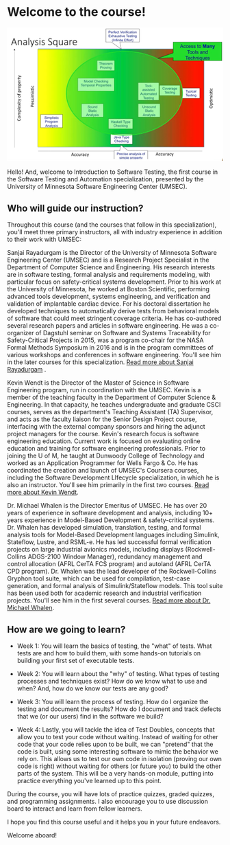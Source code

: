 # Welcome to the course!

![analysis square](week-1/software-testing-analysis-square.png)

Hello!  And, welcome to Introduction to Software Testing, the first course in the Software Testing and Automation specialization, presented by the University of Minnesota Software Engineering Center (UMSEC).

## Who will guide our instruction? 

Throughout this course (and the courses that follow in this specialization), you'll meet three primary instructors, all with industry experience in addition to their work with UMSEC:

Sanjai Rayadurgam is the Director of the University of Minnesota Software Engineering Center (UMSEC) and is a Research Project Specialist in the  Department of Computer Science and Engineering. His research interests  are in software testing, formal analysis and requirements modeling, with  particular focus on safety-critical systems development. Prior to his  work at the University of Minnesota, he worked at Boston Scientific, performing advanced tools development, systems engineering, and verification and validation of implantable cardiac device. For his  doctoral dissertation he developed techniques to automatically derive  tests from behavioral models of software that could meet stringent  coverage criteria. He has co-authored several research papers and  articles in software engineering. He was a co-organizer of Dagstuhl seminar on Software and Systems Traceability for Safety-Critical  Projects in 2015, was a program co-chair for the NASA Formal Methods  Symposium in 2016 and is in the program committees of various workshops  and conferences in software engineering. You'll see him in the later courses for this specialization. 
[Read more about Sanjai Rayadurgam](https://www.umsec.umn.edu/directory/sanjai-rayadurgam)
.

Kevin Wendt is the Director of the Master of Science in Software Engineering program, run in coordination with the UMSEC. Kevin is a member of the teaching faculty in the Department of Computer Science & Engineering. In that capacity, he teaches undergraduate and graduate CSCI courses, serves as the department's Teaching Assistant (TA) Supervisor, and acts as the faculty liaison for the Senior Design Project course, interfacing with the external company sponsors and hiring the adjunct project managers for the course. Kevin's research focus is software engineering education. Current work is focused on evaluating online education and training for software engineering professionals. Prior to joining the U of M, he taught at Dunwoody College of Technology and worked as an Application Programmer for Wells Fargo & Co. He has coordinated the creation and launch of UMSEC's Coursera courses, including the Software Development LIfecycle specialization, in which he is also an instructor. You'll see him primarily in the first two courses. 
[Read more about Kevin Wendt](https://www.umsec.umn.edu/directory/Kevin-Wendt-0).

Dr. Michael Whalen is the Director Emeritus of UMSEC. He has over 20 years of experience in software development and analysis, including 10+ years experience in Model-Based Development & safety-critical systems. Dr. Whalen has developed simulation, translation, testing, and formal analysis tools for Model-Based Development languages including Simulink, Stateflow,  Lustre, and RSML-e. He has led successful formal verification projects on large industrial avionics models, including displays (Rockwell-Collins ADGS-2100 Window Manager), redundancy management and control allocation (AFRL CerTA FCS program) and autoland (AFRL CerTA CPD  program). Dr. Whalen was the lead developer of the Rockwell-Collins  Gryphon tool suite, which can be used for compilation, test-case generation, and formal analysis of Simulink/Stateflow models. This tool suite has been used both for academic research and industrial verification projects. You'll see him in the first several courses. [Read more about Dr. Michael Whalen](https://www.umsec.umn.edu/directory/Dr-Michael-Whalen-PhD). 

## How are we going to learn? 

- Week 1:  You will learn the basics of testing, the "what" of tests. What tests are and how to build them, with some hands-on tutorials on building your first set of executable tests.

- Week 2:  You will learn about the "why" of testing. What types of testing processes and techniques exist? How do we know what to use and when? And, how do we know our tests are any good?

- Week 3:  You will learn the process of testing. How do I organize the testing and document the results? How do I document and track defects that we (or our users) find in the software we build?

- Week 4:  Lastly, you will tackle the idea of Test Doubles, concepts that allow you to test your code without waiting. Instead of waiting for other code that your code relies upon to be built, we can "pretend" that the code is built, using some interesting software to mimic the behavior we rely on. This allows us to test our own code in isolation (proving our own code is right) without waiting for others (or future you) to build the other parts of the system. This will be a very hands-on module, putting into practice everything you've learned up to this point.

During the course, you will have lots of practice quizzes, graded quizzes, and programming assignments. I also encourage you to use discussion board to interact and learn from fellow learners. 

I hope you find this course useful and it helps you in your future endeavors.

Welcome aboard!